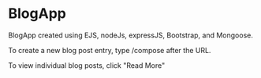# BlogApp

BlogApp created using EJS, nodeJs, expressJS, Bootstrap, and Mongoose.

To create a new blog post entry, type /compose after the URL.

To view individual blog posts, click "Read More"
